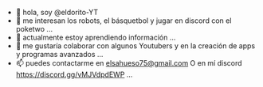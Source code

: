 - 👋 hola, soy @eldorito-YT
- 👀 me interesan los robots, el básquetbol y jugar en discord con el poketwo ...
- 🌱 actualmente estoy aprendiendo información ...
- 💞️ me gustaría colaborar con algunos Youtubers y en la creación de apps y programas avanzados ...
- 📫 puedes contactarme en elsahueso75@gmail.com 
O en mí discord https://discord.gg/vMJVdpdEWP ...

<!---
eldorito-YT/eldorito-YT is a ✨ special ✨ repository because its `README.md` (this file) appears on your GitHub profile.
You can click the Preview link to take a look at your changes.
--->
